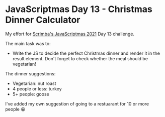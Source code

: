 # JavaScriptmas Day 13 - Christmas Dinner Calculator

My effort for [Scrimba's JavaScriptmas 2021](https://scrimba.com/learn/javascriptmas2021) Day 13 challenge.

The main task was to:

- Write the JS to decide the perfect Christmas dinner and render it in the result element. Don't forget to check whether the meal should be vegetarian!

The dinner suggestions:

- Vegetarian: nut roast
- 4 people or less: turkey
- 5+ people: goose

I've added my own suggestion of going to a restuarant for 10 or more people 😀

